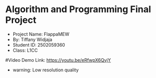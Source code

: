 # Algorithm and Programming Final Project
- Project Name: FlappaMEW
- By: Tiffany Widjaja 
- Student ID: 2502059360
- Class: L1CC

#Video Demo Link:
https://youtu.be/eRfwpX6QvjY
- warning: Low resolution quality
